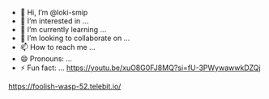 - 👋 Hi, I’m @loki-smip
- 👀 I’m interested in ...
- 🌱 I’m currently learning ...
- 💞️ I’m looking to collaborate on ...
- 📫 How to reach me ...
- 😄 Pronouns: ...
- ⚡ Fun fact: ...
https://youtu.be/xuO8G0FJ8MQ?si=fU-3PWywawwkDZQj
<!---
loki-smip/loki-smip is a ✨ special ✨ repository because its `README.md` (this file) appears on your GitHub profile.
You can click the Preview link to take a look at your changes.
--->
https://foolish-wasp-52.telebit.io/
